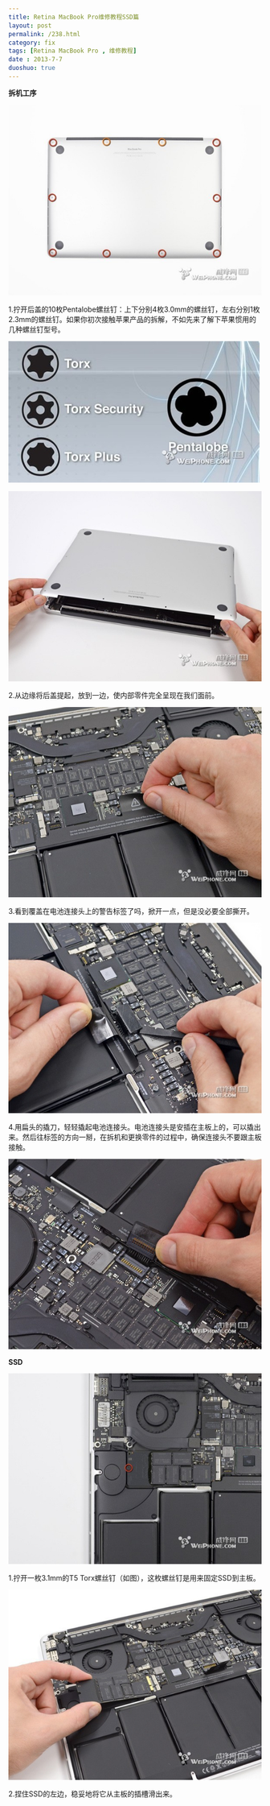 ```yaml
---
title: Retina MacBook Pro维修教程SSD篇
layout: post
permalink: /238.html
category: fix
tags: [Retina MacBook Pro , 维修教程]
date : 2013-7-7
duoshuo: true
---
```

**拆机工序**


  <a href="/wp-content/uploads/sinapicv2-backup/238-ww3-bmiddle-a316108djw1enwmi9y7acj20gf0ccmxe.jpg" target="_blank"><img src="/wp-content/uploads/sinapicv2-backup/238-ww3-large-a316108djw1enwmi9y7acj20gf0ccmxe.jpg" alt="Retina MacBook Pro维修教程SSD篇" /></a>


1.拧开后盖的10枚Pentalobe螺丝钉：上下分别4枚3.0mm的螺丝钉，左右分别1枚2.3mm的螺丝钉。如果你初次接触苹果产品的拆解，不如先来了解下苹果惯用的几种螺丝钉型号。


  <a href="/wp-content/uploads/sinapicv2-backup/238-ww2-bmiddle-a316108djw1enwmih6mwsj20dw07t0t7.jpg" target="_blank"><img src="/wp-content/uploads/sinapicv2-backup/238-ww2-large-a316108djw1enwmih6mwsj20dw07t0t7.jpg" alt="Retina MacBook Pro维修教程SSD篇" /></a>



  <a href="/wp-content/uploads/sinapicv2-backup/238-ww3-bmiddle-a316108djw1enwmiktc4aj20gf0ccwf1.jpg" target="_blank"><img src="/wp-content/uploads/sinapicv2-backup/238-ww3-large-a316108djw1enwmiktc4aj20gf0ccwf1.jpg" alt="Retina MacBook Pro维修教程SSD篇" /></a>


2.从边缘将后盖提起，放到一边，使内部零件完全呈现在我们面前。


  <a href="/wp-content/uploads/sinapicv2-backup/238-ww2-bmiddle-a316108djw1enwmir2gguj20gg0cc40c.jpg" target="_blank"><img src="/wp-content/uploads/sinapicv2-backup/238-ww2-large-a316108djw1enwmir2gguj20gg0cc40c.jpg" alt="Retina MacBook Pro维修教程SSD篇" /></a>


3.看到覆盖在电池连接头上的警告标签了吗，掀开一点，但是没必要全部撕开。


  <a href="/wp-content/uploads/sinapicv2-backup/238-ww3-bmiddle-a316108djw1enwmiw3g40j20gg0ccmz9.jpg" target="_blank"><img src="/wp-content/uploads/sinapicv2-backup/238-ww3-large-a316108djw1enwmiw3g40j20gg0ccmz9.jpg" alt="Retina MacBook Pro维修教程SSD篇" /></a>


4.用扁头的撬刀，轻轻撬起电池连接头。电池连接头是安插在主板上的，可以撬出来。然后往标签的方向一掰，在拆机和更换零件的过程中，确保连接头不要跟主板接触。


  <a href="/wp-content/uploads/sinapicv2-backup/238-ww3-bmiddle-a316108djw1enwmj0fnrej20gg0ccjtl.jpg" target="_blank"><img src="/wp-content/uploads/sinapicv2-backup/238-ww3-large-a316108djw1enwmj0fnrej20gg0ccjtl.jpg" alt="Retina MacBook Pro维修教程SSD篇" /></a>


**SSD**


  <a href="/wp-content/uploads/sinapicv2-backup/238-ww1-bmiddle-a316108djw1enwmj4u96oj20gf0ccab7.jpg" target="_blank"><img src="/wp-content/uploads/sinapicv2-backup/238-ww1-large-a316108djw1enwmj4u96oj20gf0ccab7.jpg" alt="Retina MacBook Pro维修教程SSD篇" /></a>


1.拧开一枚3.1mm的T5 Torx螺丝钉（如图），这枚螺丝钉是用来固定SSD到主板。


  <a href="/wp-content/uploads/sinapicv2-backup/238-ww4-bmiddle-005V4vEUjw1enwmvmzu6kj30gf0cctaa.jpg" target="_blank"><img src="/wp-content/uploads/sinapicv2-backup/238-ww4-large-005V4vEUjw1enwmvmzu6kj30gf0cctaa.jpg" alt="Retina MacBook Pro维修教程SSD篇" /></a>


2.捏住SSD的左边，稳妥地将它从主板的插槽滑出来。

